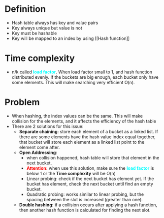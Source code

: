 # Definition
- Hash table always has key and value pairs
- Key always unique but value is not
- Key must be hashable
- Key will be mapped to an index by using [[Hash function]]
# Time complexity
- n/k called <span style='color:aqua; font-weight:bold'>load factor</span>. When load factor small to 1, and hash function distributed evenly. If the buckets are big enough, each bucket only have some elements. This will make searching very efficient O(n). 
# Problem
- When hashing, the index values can be the same. This will make collision for the elements, and it affects the efficiency of the hash table
- There are 2 solutions for this issue:
	- **Separate chaining**: store each element of a bucket as a linked list. If there are some elements have the hash value index equal together, that bucket will store each element as a linked list point to the element come after.
	- **Open Addressing**: 
		- when collision happened, hash table will store that element in the next bucket.
		- <span style="color:red; font-weight: bold;">Attention:</span> when use this solution, make sure the <span style="color:aqua; font-weight: bold">load factor</span> is below 1 or the **Time complexity** will be O(n)
		- Linear probing: check if the next bucket has element yet. If the bucket has element, check the next bucket until find an empty bucket.
		- Quadratic probing: works similar to linear probing, but the spacing between the slot is increased (greater than one).
	- **Double hashing:** if a collision occurs after applying a hash function, then another hash function is calculated for finding the next slot.